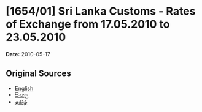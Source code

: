 # [1654/01] Sri Lanka Customs - Rates of Exchange from 17.05.2010 to 23.05.2010

**Date:** 2010-05-17

## Original Sources

- [English](https://documents.gov.lk/view/extra-gazettes/2010/5/1654-01_E.pdf)
- [සිංහල](https://documents.gov.lk/view/extra-gazettes/2010/5/1654-01_S.pdf)
- [தமிழ்](https://documents.gov.lk/view/extra-gazettes/2010/5/1654-01_T.pdf)

